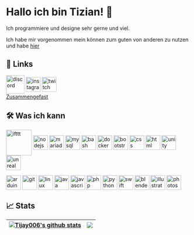 # Hallo ich bin Tizian! 👋
Ich programmiere und designe sehr gerne und viel.

Ich habe mir vorgenommen mein können zum guten von anderen zu nutzen und habe [hier]()

## 🔗 Links


<a href="https://dsc.gg/tijay006.exe" target="blank"><img align="center" src="https://raw.githubusercontent.com/rahuldkjain/github-profile-readme-generator/master/src/images/icons/Social/discord.svg" alt="discord" height="50" width="50" /></a>
<a href="https://www.instagram.com/tijay006" target="blank"><img align="center" src="https://raw.githubusercontent.com/rahuldkjain/github-profile-readme-generator/master/src/images/icons/Social/instagram.svg" alt="instagram" height="40" width="40" /></a>
<a href="https://www.twitch.tv/tijay06" target="blank"><img align="center" src="https://raw.githubusercontent.com/rahuldkjain/github-profile-readme-generator/master/src/images/icons/Social/twitch.svg" alt="twitch" height="40" width="40" /></a><br>
[Zusammengefast](https://direct.me/tijay006)

## 🛠 Was ich kann
<img align="center" src="https://raw.githubusercontent.com/rahuldkjain/github-profile-readme-generator/master/src/images/icons/Automation/ifttt.svg" alt="ifttt" height="70" width="70" /></a>
<img align="center" src="https://github.com/rahuldkjain/github-profile-readme-generator/blob/master/src/images/icons/BackendDevelopment/nodejs.svg" alt="nodejs" height="40" width="40" /></a>
<img align="center" src="https://github.com/rahuldkjain/github-profile-readme-generator/blob/master/src/images/icons/Database/mariadb.svg" alt="mariadb" height="40" width="40" /></a>
<img align="center" src="https://github.com/rahuldkjain/github-profile-readme-generator/blob/master/src/images/icons/Database/mysql.svg" alt="mysql" height="40" width="40" /></a>
<img align="center" src="https://github.com/rahuldkjain/github-profile-readme-generator/blob/master/src/images/icons/Devops/bash.svg" alt="bash" height="40" width="40" /></a>
<img align="center" src="https://github.com/rahuldkjain/github-profile-readme-generator/blob/master/src/images/icons/Devops/docker.svg" alt="docker" height="40" width="40" /></a>
<img align="center" src="https://github.com/rahuldkjain/github-profile-readme-generator/blob/master/src/images/icons/FrontendDevelopment/bootstrap.svg" alt="bootstrap" height="40" width="40" /></a>
<img align="center" src="https://github.com/rahuldkjain/github-profile-readme-generator/blob/master/src/images/icons/FrontendDevelopment/css.svg" alt="css" height="40" width="40" /></a>
<img align="center" src="https://github.com/rahuldkjain/github-profile-readme-generator/blob/master/src/images/icons/FrontendDevelopment/html.svg" alt="html" height="40" width="40" /></a>
<img align="center" src="https://github.com/rahuldkjain/github-profile-readme-generator/blob/master/src/images/icons/GameEngines/unity.svg" alt="unity" height="40" width="40" /></a>
<img align="center" src="https://github.com/rahuldkjain/github-profile-readme-generator/blob/master/src/images/icons/GameEngines/unreal.svg" alt="unreal" height="40" width="40" /></a><br>

<img align="center" src="https://github.com/rahuldkjain/github-profile-readme-generator/blob/master/src/images/icons/Other/arduino.svg" alt="arduino" height="40" width="40" /></a>
<img align="center" src="https://github.com/rahuldkjain/github-profile-readme-generator/blob/master/src/images/icons/Other/git.svg" alt="git" height="40" width="40" /></a>
<img align="center" src="https://github.com/rahuldkjain/github-profile-readme-generator/blob/master/src/images/icons/Other/linux.svg" alt="linux" height="40" width="40" /></a>
<img align="center" src="https://github.com/rahuldkjain/github-profile-readme-generator/blob/master/src/images/icons/ProgrammingLanguages/java.svg" alt="java" height="40" width="40" /></a>
<img align="center" src="https://github.com/rahuldkjain/github-profile-readme-generator/blob/master/src/images/icons/ProgrammingLanguages/javascript.svg" alt="javascript" height="40" width="40" /></a>
<img align="center" src="https://github.com/rahuldkjain/github-profile-readme-generator/blob/master/src/images/icons/ProgrammingLanguages/php.svg" alt="php" height="40" width="40" /></a>
<img align="center" src="https://github.com/rahuldkjain/github-profile-readme-generator/blob/master/src/images/icons/ProgrammingLanguages/python.svg" alt="python" height="40" width="40" /></a>
<img align="center" src="https://github.com/rahuldkjain/github-profile-readme-generator/blob/master/src/images/icons/ProgrammingLanguages/swift.svg" alt="swift" height="40" width="40" /></a>
<img align="center" src="https://github.com/rahuldkjain/github-profile-readme-generator/blob/master/src/images/icons/Software/blender.svg" alt="blender" height="40" width="40" /></a>
<img align="center" src="https://github.com/rahuldkjain/github-profile-readme-generator/blob/master/src/images/icons/Software/illustrator.svg" alt="illustrator" height="40" width="40" /></a>
<img align="center" src="https://github.com/rahuldkjain/github-profile-readme-generator/blob/master/src/images/icons/Software/photoshop.svg" alt="photoshop" height="40" width="40" /></a>


## 📈 Stats
| <a href="https://github.com/tijay006/github-readme-stats"><img align="center" src="https://github-readme-stats.vercel.app/api?username=tijay006&show_icons=true&include_all_commits=true&theme=buefy&hide_border=true" alt="Tijay006's github stats" /></a> | <a href="https://github.com/tijay006/github-readme-stats"><img align="center" src="https://github-readme-stats.vercel.app/api/top-langs/?username=tijay006&layout=compact&theme=buefy&hide_border=true" /></a> |
| ------------- | ------------- |
